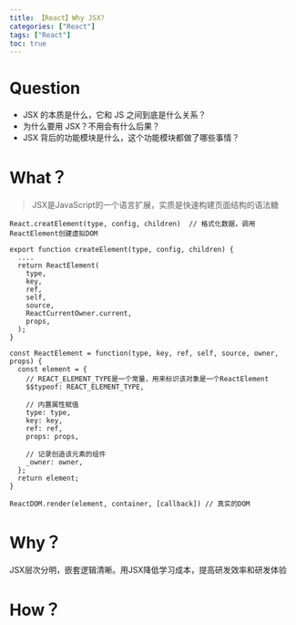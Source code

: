 ```yaml
---
title: 【React】Why JSX?
categories: ["React"]
tags: ["React"]
toc: true
---
```

# Question

- JSX 的本质是什么，它和 JS 之间到底是什么关系？
- 为什么要用 JSX？不用会有什么后果？
- JSX 背后的功能模块是什么，这个功能模块都做了哪些事情？

<!--more-->
# What？
> JSX是JavaScript的一个语言扩展，实质是快速构建页面结构的语法糖
```
React.creatElement(type, config, children)  // 格式化数据，调用ReactElement创建虚拟DOM

export function createElement(type, config, children) {
  ....
  return ReactElement(
    type,
    key,
    ref,
    self,
    source,
    ReactCurrentOwner.current,
    props,
  );
}

const ReactElement = function(type, key, ref, self, source, owner, props) {
  const element = {
    // REACT_ELEMENT_TYPE是一个常量，用来标识该对象是一个ReactElement
    $$typeof: REACT_ELEMENT_TYPE,

    // 内置属性赋值
    type: type,
    key: key,
    ref: ref,
    props: props,

    // 记录创造该元素的组件
    _owner: owner,
  };
  return element;
}

ReactDOM.render(element, container, [callback]) // 真实的DOM
```

# Why？
JSX层次分明，嵌套逻辑清晰。用JSX降低学习成本，提高研发效率和研发体验

# How？